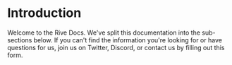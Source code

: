 # Introduction

Welcome to the Rive Docs. We've split this documentation into the sub-sections below. If you can't find the information you're looking for or have questions for us, join us on Twitter, Discord, or contact us by filling out this form.

